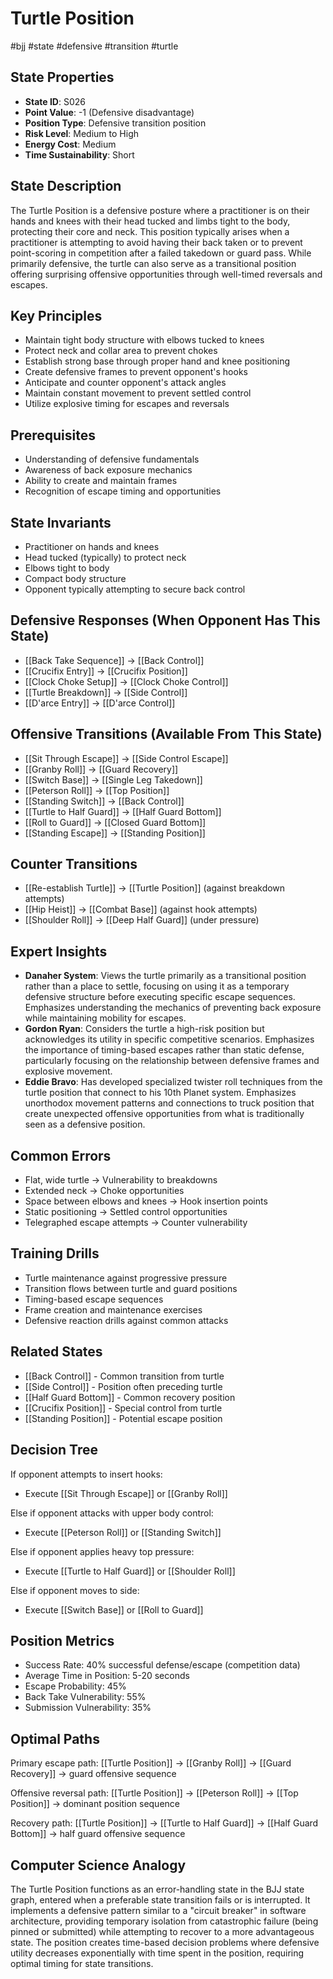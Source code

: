 # Turtle Position
#bjj #state #defensive #transition #turtle

## State Properties
- **State ID**: S026
- **Point Value**: -1 (Defensive disadvantage)
- **Position Type**: Defensive transition position
- **Risk Level**: Medium to High
- **Energy Cost**: Medium
- **Time Sustainability**: Short

## State Description
The Turtle Position is a defensive posture where a practitioner is on their hands and knees with their head tucked and limbs tight to the body, protecting their core and neck. This position typically arises when a practitioner is attempting to avoid having their back taken or to prevent point-scoring in competition after a failed takedown or guard pass. While primarily defensive, the turtle can also serve as a transitional position offering surprising offensive opportunities through well-timed reversals and escapes.

## Key Principles
- Maintain tight body structure with elbows tucked to knees
- Protect neck and collar area to prevent chokes
- Establish strong base through proper hand and knee positioning
- Create defensive frames to prevent opponent's hooks
- Anticipate and counter opponent's attack angles
- Maintain constant movement to prevent settled control
- Utilize explosive timing for escapes and reversals

## Prerequisites
- Understanding of defensive fundamentals
- Awareness of back exposure mechanics
- Ability to create and maintain frames
- Recognition of escape timing and opportunities

## State Invariants
- Practitioner on hands and knees
- Head tucked (typically) to protect neck
- Elbows tight to body
- Compact body structure
- Opponent typically attempting to secure back control

## Defensive Responses (When Opponent Has This State)
- [[Back Take Sequence]] → [[Back Control]]
- [[Crucifix Entry]] → [[Crucifix Position]]
- [[Clock Choke Setup]] → [[Clock Choke Control]]
- [[Turtle Breakdown]] → [[Side Control]]
- [[D'arce Entry]] → [[D'arce Control]]

## Offensive Transitions (Available From This State)
- [[Sit Through Escape]] → [[Side Control Escape]]
- [[Granby Roll]] → [[Guard Recovery]]
- [[Switch Base]] → [[Single Leg Takedown]]
- [[Peterson Roll]] → [[Top Position]]
- [[Standing Switch]] → [[Back Control]]
- [[Turtle to Half Guard]] → [[Half Guard Bottom]]
- [[Roll to Guard]] → [[Closed Guard Bottom]]
- [[Standing Escape]] → [[Standing Position]]

## Counter Transitions
- [[Re-establish Turtle]] → [[Turtle Position]] (against breakdown attempts)
- [[Hip Heist]] → [[Combat Base]] (against hook attempts)
- [[Shoulder Roll]] → [[Deep Half Guard]] (under pressure)

## Expert Insights
- **Danaher System**: Views the turtle primarily as a transitional position rather than a place to settle, focusing on using it as a temporary defensive structure before executing specific escape sequences. Emphasizes understanding the mechanics of preventing back exposure while maintaining mobility for escapes.
- **Gordon Ryan**: Considers the turtle a high-risk position but acknowledges its utility in specific competitive scenarios. Emphasizes the importance of timing-based escapes rather than static defense, particularly focusing on the relationship between defensive frames and explosive movement.
- **Eddie Bravo**: Has developed specialized twister roll techniques from the turtle position that connect to his 10th Planet system. Emphasizes unorthodox movement patterns and connections to truck position that create unexpected offensive opportunities from what is traditionally seen as a defensive position.

## Common Errors
- Flat, wide turtle → Vulnerability to breakdowns
- Extended neck → Choke opportunities
- Space between elbows and knees → Hook insertion points
- Static positioning → Settled control opportunities
- Telegraphed escape attempts → Counter vulnerability

## Training Drills
- Turtle maintenance against progressive pressure
- Transition flows between turtle and guard positions
- Timing-based escape sequences
- Frame creation and maintenance exercises
- Defensive reaction drills against common attacks

## Related States
- [[Back Control]] - Common transition from turtle
- [[Side Control]] - Position often preceding turtle
- [[Half Guard Bottom]] - Common recovery position
- [[Crucifix Position]] - Special control from turtle
- [[Standing Position]] - Potential escape position

## Decision Tree
If opponent attempts to insert hooks:
- Execute [[Sit Through Escape]] or [[Granby Roll]]

Else if opponent attacks with upper body control:
- Execute [[Peterson Roll]] or [[Standing Switch]]

Else if opponent applies heavy top pressure:
- Execute [[Turtle to Half Guard]] or [[Shoulder Roll]]

Else if opponent moves to side:
- Execute [[Switch Base]] or [[Roll to Guard]]

## Position Metrics
- Success Rate: 40% successful defense/escape (competition data)
- Average Time in Position: 5-20 seconds
- Escape Probability: 45%
- Back Take Vulnerability: 55%
- Submission Vulnerability: 35%

## Optimal Paths
Primary escape path:
[[Turtle Position]] → [[Granby Roll]] → [[Guard Recovery]] → guard offensive sequence

Offensive reversal path:
[[Turtle Position]] → [[Peterson Roll]] → [[Top Position]] → dominant position sequence

Recovery path:
[[Turtle Position]] → [[Turtle to Half Guard]] → [[Half Guard Bottom]] → half guard offensive sequence

## Computer Science Analogy
The Turtle Position functions as an error-handling state in the BJJ state graph, entered when a preferable state transition fails or is interrupted. It implements a defensive pattern similar to a "circuit breaker" in software architecture, providing temporary isolation from catastrophic failure (being pinned or submitted) while attempting to recover to a more advantageous state. The position creates time-based decision problems where defensive utility decreases exponentially with time spent in the position, requiring optimal timing for state transitions.

